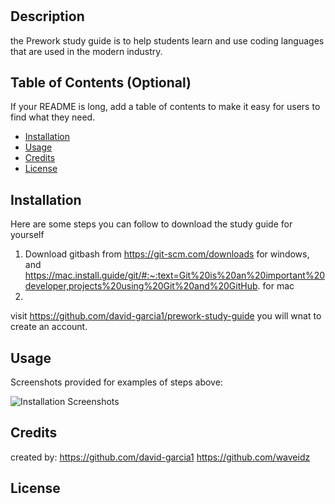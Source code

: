 # <Your-Project-Title>

## Description

the Prework study guide is to help students learn and use coding languages that are used in the modern industry.

## Table of Contents (Optional)

If your README is long, add a table of contents to make it easy for users to find what they need.

- [Installation](#installation)
- [Usage](#usage)
- [Credits](#credits)
- [License](#license)

## Installation

Here are some steps you can follow to download the study guide for yourself
1. Download gitbash from https://git-scm.com/downloads for windows, and https://mac.install.guide/git/#:~:text=Git%20is%20an%20important%20developer,projects%20using%20Git%20and%20GitHub. for mac
2. 
visit https://github.com/david-garcia1/prework-study-guide
you will wnat to create an account.


## Usage

Screenshots provided for examples of steps above:

![Installation Screenshots](assets/images/screenshot.png)

## Credits

created by: 
https://github.com/david-garcia1
https://github.com/waveidz

## License

